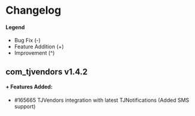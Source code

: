 # Changelog

#### Legend

- Bug Fix (-)
- Feature Addition (+)
- Improvement (^)

## com_tjvendors v1.4.2

#### + Features Added:
- #165665 TJVendors integration with latest TJNotifications (Added SMS support)
